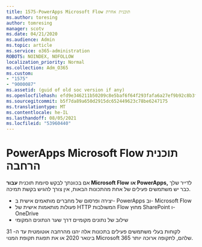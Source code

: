 ```yaml
---
title: 1575-PowerApps Microsoft Flow תוכנית אחרת
ms.author: toresing
author: tomresing
manager: scotv
ms.date: 04/21/2020
ms.audience: Admin
ms.topic: article
ms.service: o365-administration
ROBOTS: NOINDEX, NOFOLLOW
localization_priority: Normal
ms.collection: Adm_O365
ms.custom:
- "1575"
- "9000087"
ms.assetid: (guid of old soc version if any)
ms.openlocfilehash: efd9e346211b50209c8e5baf6f64f293fafa6a27ef9b92c8b3f6fade889307a4
ms.sourcegitcommit: b5f7da89a650d2915dc652449623c78be6247175
ms.translationtype: MT
ms.contentlocale: he-IL
ms.lasthandoff: 08/05/2021
ms.locfileid: "53960440"
---
```

# <a name="powerapps-and-microsoft-flow-plan-extension"></a>PowerApps Microsoft Flow תוכנית הרחבה

אם בכוונתך לבקש סיומת תוכנית **עבור Microsoft Flow** **או PowerApps,** לדייר שלך כבר יש משתמשים פעילים של אחת מהתכונות הבאות, אין צורך להגיש בקשת תמיכה.

- יצירה ופרסום של מחברים מותאמים אישית ב- PowerApps וב- Microsoft Flow
- פעולות מותאמות אישית של HTTP המשולבות Flow מחוץ SharePoint ו- OneDrive
- שילוב של נתונים מקומיים דרך שער הנתונים המקומי

לקוחות בעלי משתמשים פעילים בתכונות אלה יהנו מהרחבה אוטומטית עד ה- 31 בינואר 2020 או את תפוגת תקופת המנוי Microsoft 365 שלהם, לתקופה ארוכה יותר.